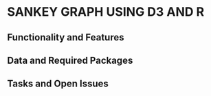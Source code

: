 # SANKEY GRAPH USING D3 AND R

## Functionality and Features


## Data and Required Packages


## Tasks and Open Issues
